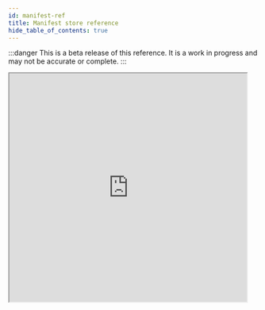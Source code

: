 ```yaml
---
id: manifest-ref
title: Manifest store reference
hide_table_of_contents: true
---
```


:::danger
This is a beta release of this reference. It is a work in progress and may not be accurate or complete.
:::

<iframe src="https://contentauth.github.io/json-manifest-reference/reference-cai" height="460px" width="95%" scrolling="yes"></iframe>
